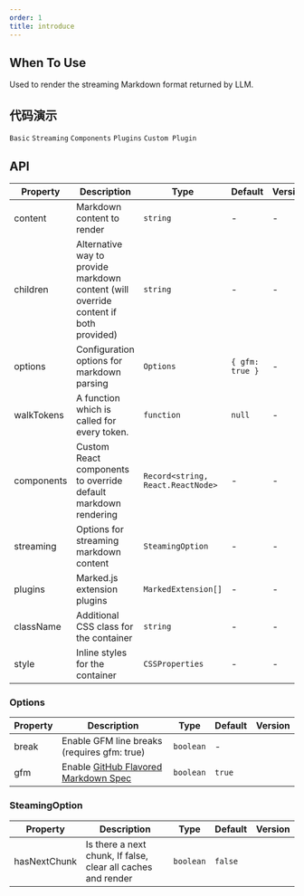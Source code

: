 ```yaml
---
order: 1
title: introduce
---
```


## When To Use

Used to render the streaming Markdown format returned by LLM.

## 代码演示

<!-- prettier-ignore -->
<code src="./demo/basic.tsx">Basic</code>
<code src="./demo/streaming.tsx">Streaming</code>
<code src="./demo/components.tsx">Components</code>
<code src="./demo/supersets.tsx">Plugins</code>
<code src="./demo/plugin.tsx">Custom Plugin</code>

## API

<!-- prettier-ignore -->
| Property | Description | Type | Default | Version |
| --- | --- | --- | --- | --- |
| content | Markdown content to render | `string` | - | - |
| children | Alternative way to provide markdown content (will override content if both provided) | `string` | - | - |
| options | Configuration options for markdown parsing | `Options` | `{ gfm: true }` | - |
| walkTokens | A function which is called for every token. | `function` | `null` | - |
| components | Custom React components to override default markdown rendering | `Record<string, React.ReactNode>` | - | - |
| streaming | Options for streaming markdown content | `SteamingOption` | - | - |
| plugins | Marked.js extension plugins | `MarkedExtension[]` | - | - |
| className | Additional CSS class for the container | `string` | - | - |
| style | Inline styles for the container | `CSSProperties` | - | - |

### Options

| Property | Description | Type | Default | Version |
| --- | --- | --- | --- | --- |
| break | Enable GFM line breaks (requires gfm: true) | `boolean` | - |  |
| gfm | Enable [GitHub Flavored Markdown Spec](https://github.github.com/gfm/) | `boolean` | `true` |  |

### SteamingOption

| Property | Description | Type | Default | Version |
| --- | --- | --- | --- | --- |
| hasNextChunk | Is there a next chunk, If false, clear all caches and render | `boolean` | `false` |  |
